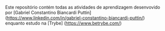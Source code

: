 Este repositório contém todas as atividades de aprendizagem desenvovido por [Gabriel Constantino Biancardi Puttin] (https://www.linkedin.com/in/gabriel-constantino-biancardi-puttin/) enquanto estudo na [Trybe] (https://www.betrybe.com/)
